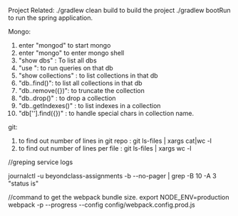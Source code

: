 Project Related:
./gradlew clean build to build the project
./gradlew bootRun to run the spring application.

Mongo:
1. enter "mongod" to start mongo
2. enter "mongo" to enter mongo shell
3. "show dbs" : To list all dbs
4. "use <dbname>": to run queries on that db
5. "show collections" : to list collections in that db
6. "db.<collection>.find()": to list all collections in that db
7. "db.<collection>.remove({})": to truncate the collection
8. "db.<collection>.drop()" : to drop a collection
9. "db.<collection>.getIndexes()" : to list indexes in a collection
10. "db['<collection>'].find({})" : to handle special chars in collection name.

git:

1. to find out number of lines in git repo : git ls-files | xargs cat|wc -l
2. to find out number of lines per file : git ls-files | xargs wc -l

//greping service logs

journalctl -u beyondclass-assignments -b --no-pager | grep -B 10 -A 3 "status is"

//command to get the webpack bundle size.
export NODE_ENV=production
webpack -p --progress --config config/webpack.config.prod.js

